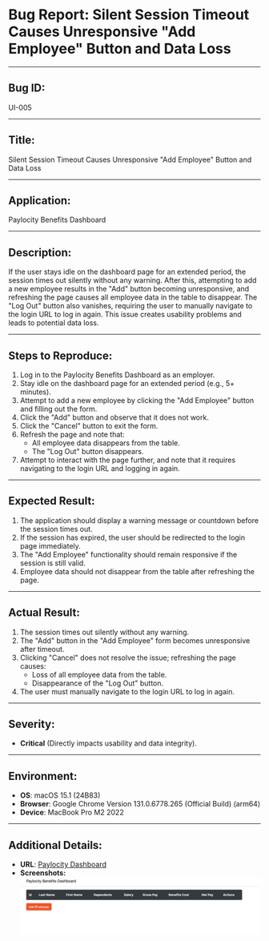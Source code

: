 # Bug Report: Silent Session Timeout Causes Unresponsive "Add Employee" Button and Data Loss

---

## Bug ID:
UI-005

---

## Title:
Silent Session Timeout Causes Unresponsive "Add Employee" Button and Data Loss

---

## Application:
Paylocity Benefits Dashboard

---

## Description:
If the user stays idle on the dashboard page for an extended period, the session times out silently without any warning. After this, attempting to add a new employee results in the "Add" button becoming unresponsive, and refreshing the page causes all employee data in the table to disappear. The "Log Out" button also vanishes, requiring the user to manually navigate to the login URL to log in again. This issue creates usability problems and leads to potential data loss.

---

## Steps to Reproduce:
1. Log in to the Paylocity Benefits Dashboard as an employer.
2. Stay idle on the dashboard page for an extended period (e.g., 5+ minutes).
3. Attempt to add a new employee by clicking the "Add Employee" button and filling out the form.
4. Click the "Add" button and observe that it does not work.
5. Click the "Cancel" button to exit the form.
6. Refresh the page and note that:
   - All employee data disappears from the table.
   - The "Log Out" button disappears.
7. Attempt to interact with the page further, and note that it requires navigating to the login URL and logging in again.

---

## Expected Result:
1. The application should display a warning message or countdown before the session times out.
2. If the session has expired, the user should be redirected to the login page immediately.
3. The "Add Employee" functionality should remain responsive if the session is still valid.
4. Employee data should not disappear from the table after refreshing the page.

---

## Actual Result:
1. The session times out silently without any warning.
2. The "Add" button in the "Add Employee" form becomes unresponsive after timeout.
3. Clicking "Cancel" does not resolve the issue; refreshing the page causes:
   - Loss of all employee data from the table.
   - Disappearance of the "Log Out" button.
4. The user must manually navigate to the login URL to log in again.

---

## Severity:
- **Critical** (Directly impacts usability and data integrity).

---

## Environment:
- **OS**: macOS 15.1 (24B83)  
- **Browser**: Google Chrome Version 131.0.6778.265 (Official Build) (arm64)  
- **Device**: MacBook Pro M2 2022  

---

## Additional Details:
- **URL**: [Paylocity Dashboard](https://wmxrwq14uc.execute-api.us-east-1.amazonaws.com/Prod/Account/Login)
- **Screenshots:**
  ![Log Out Button Missing After Timeout](../screenshots/BUG-UI-005.png)
